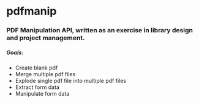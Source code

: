 # pdfmanip
### PDF Manipulation API, written as an exercise in library design and project management.

##### Goals:
  * Create blank pdf
  * Merge multiple pdf files
  * Explode single pdf file into multiple pdf files
  * Extract form data
  * Manipulate form data

